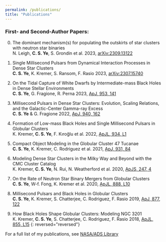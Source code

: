 ```yaml
---
permalink: /publications/
title: "Publications"
---
```

### First- and Second-Author Papers:
0. The dominant mechanism(s) for populating the outskirts of star clusters with neutron star binaries<br>
N. Leigh, __C. S. Ye__, S. Grondin et al. 2023, [arXiv:2309.13122](https://ui.adsabs.harvard.edu/abs/2023arXiv230913122L/abstract)

0. Single Millisecond Pulsars from Dynamical Interaction Processes in Dense Star Clusters<br>
__C. S. Ye__, K. Kremer, S. Ransom, F. Rasio 2023, [arXiv:2307.15740](https://ui.adsabs.harvard.edu/abs/2023arXiv230715740Y/abstract)

0. On the Tidal Capture of White Dwarfs by Intermediate-mass Black Holes in Dense Stellar Environments<br>
__C. S. Ye__, G. Fragione, R. Perna 2023, [ApJ, 953, 141](https://ui.adsabs.harvard.edu/abs/2023ApJ...953..141Y/abstract)

0. Millisecond Pulsars in Dense Star Clusters: Evolution, Scaling Relations, and the Galactic-Center Gamma-ray Excess<br>
__C. S. Ye__ & G. Fragione 2022, [ApJ, 940, 162](https://ui.adsabs.harvard.edu/abs/2022arXiv220703504Y/abstract)

0. Formation of Low-mass Black Holes and Single Millisecond Pulsars in Globular Clusters<br>
K. Kremer, __C. S. Ye__, F. Kıroğlu et al. 2022, [ApJL, 934, L1](https://ui.adsabs.harvard.edu/abs/2022ApJ...934L...1K/abstract)

0. Compact Object Modeling in the Globular Cluster 47 Tucanae<br>
__C. S. Ye__, K. Kremer, C. Rodriguez et al. 2021, [ApJ, 931, 84](https://ui.adsabs.harvard.edu/abs/2022ApJ...931...84Y/abstract)

0. Modeling Dense Star Clusters in the Milky Way and Beyond with the CMC Cluster Catalog<br>
K. Kremer, __C. S. Ye__, N. Rui, N. Weatherford et al. 2020, [ApJS, 247, 4](https://ui.adsabs.harvard.edu/abs/2020ApJS..247...48K)

0. On the Rate of Neutron Star Binary Mergers from Globular Clusters<br>
__C. S. Ye__, W-f. Fong, K. Kremer et al. 2020, [ApJL, 888, L10](https://ui.adsabs.harvard.edu/abs/2020ApJ...888L..10Y)

0. Millisecond Pulsars and Black Holes in Globular Clusters<br>
__C. S. Ye__, K. Kremer, S. Chatterjee, C. Rodriguez, F. Rasio 2019, [ApJ, 877, 122](https://ui.adsabs.harvard.edu/abs/2019ApJ...877..122Y/abstract)

0. How Black Holes Shape Globular Clusters: Modeling NGC 3201<br>
K. Kremer, __C. S. Ye__, S. Chatterjee, C. Rodriguez, F. Rasio 2018, [ApJL, 855, L15](https://ui.adsabs.harvard.edu/abs/2018ApJ...855L..15K)
{: reversed="reversed"}

For a full list of my publications, see [NASA/ADS Library](https://ui.adsabs.harvard.edu/user/libraries/ThMDd8GpQ6a_fIzd89jadg)

<!--
1. Modeling Dense Star Clusters in the Milky Way and Beyond with the Cluster Monte Carlo Code<br>
\* C. Rodriguez, N. Weatherford, S. Coughlin, ..., __C. S. Ye__ et al. 2021, [arXiv:2106.02643](https://ui.adsabs.harvard.edu/abs/2021arXiv210602643R/abstract) 
1. Matching Globular Cluster Models to Observations<br>
\* N. Rui, K. Kremer, N. Weatherford, ..., __C. S. Ye__ 2021, [ApJ, 912, 102](https://ui.adsabs.harvard.edu/abs/2021ApJ...912..102R/abstract)

1. White Dwarf Subsystems in Core-Collapsed Globular Clusters<br>
\* K. Kremer, N. Rui, N. Weatherford, ..., __C. S. Ye__ 2021, [arXiv:2104.11751](https://ui.adsabs.harvard.edu/abs/2021arXiv210411751K/abstract)

1. Fast Optical Transients from Stellar-mass Black Hole Tidal Disruption Events in Young Star Clusters<br>
K. Kremer, W. Lu, A. Piro, S. Chatterjee, F. Rasio, __C. S. Ye__ 2021, [ApJ, 911, 104](https://ui.adsabs.harvard.edu/abs/2021ApJ...911..104K/abstract)

1. No Black Holes in NGC 6397<br>
\* N. Rui, N. Weatherford, K. Kremer, ..., __C. S. Ye__ 2021, [RNAAS, 5, 47](https://ui.adsabs.harvard.edu/abs/2021RNAAS...5...47R)

1. Intermediate-mass Black Holes from High Massive-star Binary Fractions in Young Star Clusters<br>
\* E. González, K. Kremer, ..., __C. S. Ye__ et al. 2021, [ApJL, 908, L29](https://ui.adsabs.harvard.edu/abs/2021ApJ...908L..29G)

1. Black Hole Mergers from Star Clusters with Top-heavy Initial Mass Functions<br>
N. Weatherford, G. Fragione, K. Kremer, S. Chatterjee, __C. S. Ye__ et al. 2021, [ApJL, 907, L25](https://ui.adsabs.harvard.edu/abs/2021ApJ...907L..25W/abstract)

1. The Observed Rate of Binary Black Hole Mergers can be Entirely Explained by Globular Clusters<br>
\* C. Rodriguez, K. Kremer, ..., __C. S. Ye__ 2021, [RNAAS, 5, 19](https://ui.adsabs.harvard.edu/abs/2021RNAAS...5...19R/abstract)

1. Black Hole Mergers from Hierarchical Triples in Dense Star Clusters<br>
M. Martinez, G. Fragione, K. Kremer, S. Chatterjee, C. Rodriguez, J. Samsing, __C. S. Ye__ et al. 2020, [ApJ, 903, 67](https://ui.adsabs.harvard.edu/abs/2020ApJ...903...67M/abstract)

1. Populating the Upper Black Hole Mass Gap through Stellar Collisions in Young Star Clusters<br>
\* K. Kremer, M. Spera, ..., __C. S. Ye__ et al. 2020, [ApJ, 903, 45](https://ui.adsabs.harvard.edu/abs/2020ApJ...903...45K/abstract)

1. Demographics of Triple Systems in Dense Star Clusters<br>
G. Fragione, M. Martinez, K. Kremer, S. Chatterjee, C. Rodriguez, __C. S. Ye__ et al. 2020, [ApJ, 900, 16](https://ui.adsabs.harvard.edu/abs/2020ApJ...900...16F/abstract)

1. COSMIC Variance in Binary Population Synthesis<br>
K. Breivik, S. Coughlin, M. Zevin, C. Rodriguez, K. Kremer, __C. S. Ye__ et al. 2020, [ApJ, 898, 71](https://ui.adsabs.harvard.edu/abs/2020ApJ...898...71B/abstract)

1. GW190412 as a Third-generation Black Hole Merger from a Super Star Cluster<br>
\* C. Rodriguez, K. Kremer, M. Grudić, Z. Hafen, ..., __C. S. Ye__ 2020, [ApJL, 896, L10](https://ui.adsabs.harvard.edu/abs/2020ApJ...896L..10R/abstract)

1. The Optical Afterglow of GW170817: An Off-axis Structured Jet and Deep Constraints on a Globular Cluster Origin<br>
W. Fong, P. Blanchard, K. Alexander, J. Strader, R.Margutti, A. Hajela, V. Villar, Y. Wu, __C. S. Ye__ et al. 2019, [ApJL, 883, L1](https://ui.adsabs.harvard.edu/abs/2019ApJ...883L...1F/abstract)

1. Black holes: The next generation—repeated mergers in dense star clusters and their gravitational-wave properties<br>
\* C. Rodriguez, M. Zevin, ..., __C. S. Ye__ 2019, [PRD, 100, 043027](https://ui.adsabs.harvard.edu/abs/2019PhRvD.100d3027R/abstract)

1. How Initial Size Governs Core Collapse in Globular Clusters<br>
K. Kremer, S. Chatterjee, __C. S. Ye__ et al. 2019, [ApJ, 871, 38](https://ui.adsabs.harvard.edu/abs/2019ApJ...871...38K/abstract)
 
1. Post-Newtonian dynamics in dense star clusters: Formation, masses, and merger rates of highly-eccentric black hole binaries<br>
\* C. Rodriguez, P. Amaro-Seoane, ..., __C. S. Ye__ et al. 2018, [PRD, 98, 123005](https://ui.adsabs.harvard.edu/abs/2018PhRvD..98l3005R/abstract)

\* co-authors are in alphabetical order
-->
